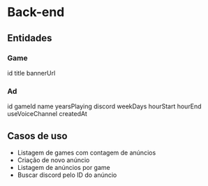 # Back-end

## Entidades

### Game

id
title
bannerUrl

### Ad

id
gameId
name
yearsPlaying
discord
weekDays
hourStart
hourEnd
useVoiceChannel
createdAt

## Casos de uso

 - Listagem de games com contagem de anúncios
 - Criação de novo anúncio
 - Listagem de anúncios por game
 - Buscar discord pelo ID do anúncio